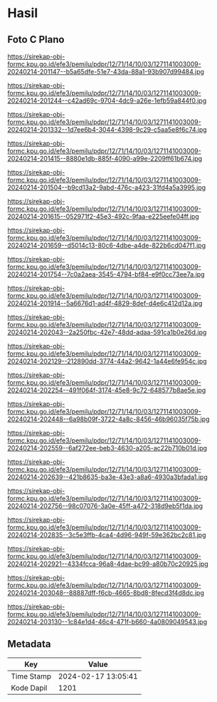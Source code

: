 # Hasil

## Foto C Plano

https://sirekap-obj-formc.kpu.go.id/efe3/pemilu/pdpr/12/71/14/10/03/1271141003009-20240214-201147--b5a65dfe-51e7-43da-88a1-93b907d99484.jpg

https://sirekap-obj-formc.kpu.go.id/efe3/pemilu/pdpr/12/71/14/10/03/1271141003009-20240214-201244--c42ad69c-9704-4dc9-a26e-1efb59a844f0.jpg

https://sirekap-obj-formc.kpu.go.id/efe3/pemilu/pdpr/12/71/14/10/03/1271141003009-20240214-201332--1d7ee6b4-3044-4398-9c29-c5aa5e8f6c74.jpg

https://sirekap-obj-formc.kpu.go.id/efe3/pemilu/pdpr/12/71/14/10/03/1271141003009-20240214-201415--8880e1db-885f-4090-a99e-2209ff61b674.jpg

https://sirekap-obj-formc.kpu.go.id/efe3/pemilu/pdpr/12/71/14/10/03/1271141003009-20240214-201504--b9cd13a2-9abd-476c-a423-31fd4a5a3995.jpg

https://sirekap-obj-formc.kpu.go.id/efe3/pemilu/pdpr/12/71/14/10/03/1271141003009-20240214-201615--052971f2-45e3-492c-9faa-e225eefe04ff.jpg

https://sirekap-obj-formc.kpu.go.id/efe3/pemilu/pdpr/12/71/14/10/03/1271141003009-20240214-201659--d5014c13-80c6-4dbe-a4de-822b6cd047f1.jpg

https://sirekap-obj-formc.kpu.go.id/efe3/pemilu/pdpr/12/71/14/10/03/1271141003009-20240214-201754--7c0a2aea-3545-4794-bf84-e9f0cc73ee7a.jpg

https://sirekap-obj-formc.kpu.go.id/efe3/pemilu/pdpr/12/71/14/10/03/1271141003009-20240214-201914--5a6676d1-ad4f-4829-8def-d4e6c412d12a.jpg

https://sirekap-obj-formc.kpu.go.id/efe3/pemilu/pdpr/12/71/14/10/03/1271141003009-20240214-202043--2a250fbc-42e7-48dd-adaa-591ca1b0e26d.jpg

https://sirekap-obj-formc.kpu.go.id/efe3/pemilu/pdpr/12/71/14/10/03/1271141003009-20240214-202129--212890dd-3774-44a2-9642-1a44e6fe954c.jpg

https://sirekap-obj-formc.kpu.go.id/efe3/pemilu/pdpr/12/71/14/10/03/1271141003009-20240214-202254--491f064f-3174-45e8-9c72-648577b8ae5e.jpg

https://sirekap-obj-formc.kpu.go.id/efe3/pemilu/pdpr/12/71/14/10/03/1271141003009-20240214-202448--6a98b09f-3722-4a8c-8456-46b96035f75b.jpg

https://sirekap-obj-formc.kpu.go.id/efe3/pemilu/pdpr/12/71/14/10/03/1271141003009-20240214-202559--6af272ee-beb3-4630-a205-ac22b710b01d.jpg

https://sirekap-obj-formc.kpu.go.id/efe3/pemilu/pdpr/12/71/14/10/03/1271141003009-20240214-202639--421b8635-ba3e-43e3-a8a6-4930a3bfada1.jpg

https://sirekap-obj-formc.kpu.go.id/efe3/pemilu/pdpr/12/71/14/10/03/1271141003009-20240214-202756--98c07076-3a0e-45ff-a472-318d9eb5f1da.jpg

https://sirekap-obj-formc.kpu.go.id/efe3/pemilu/pdpr/12/71/14/10/03/1271141003009-20240214-202835--3c5e3ffb-4ca4-4d96-949f-59e362bc2c81.jpg

https://sirekap-obj-formc.kpu.go.id/efe3/pemilu/pdpr/12/71/14/10/03/1271141003009-20240214-202921--4334fcca-96a8-4dae-bc99-a80b70c20925.jpg

https://sirekap-obj-formc.kpu.go.id/efe3/pemilu/pdpr/12/71/14/10/03/1271141003009-20240214-203048--88887dff-f6cb-4665-8bd8-8fecd3f4d8dc.jpg

https://sirekap-obj-formc.kpu.go.id/efe3/pemilu/pdpr/12/71/14/10/03/1271141003009-20240214-203130--1c84e1d4-46c4-471f-b660-4a0809049543.jpg


## Metadata

| Key        | Value               |
| ---------- | ------------------- |
| Time Stamp | 2024-02-17 13:05:41 |
| Kode Dapil | 1201                |



